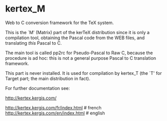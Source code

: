 # kertex_M
Web to C conversion framework for the TeX system.

This is the `M' (Matrix) part of the kerTeX distribution since it is
only a compilation tool, obtaining the Pascal code from the WEB files,
and translating _this_ Pascal to C.

The main tool is called pp2rc for Pseudo-Pascal to Raw C, because the
procedure is ad hoc: this is not a general purpose Pascal to C
translation framework.

This part is never installed. It is used for compilation by kertex_T
(the `T' for Target part; the main distribution in fact).

For further documentation see:

http://kertex.kergis.com/

http://kertex.kergis.com/fr/index.html  # french
http://kertex.kergis.com/en/index.html  # english

